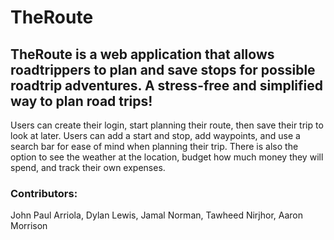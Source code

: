 # TheRoute
## TheRoute is a web application that allows roadtrippers to plan and save stops for possible roadtrip adventures. A stress-free and simplified way to plan road trips!
Users can create their login, start planning their route, then save their trip to look at later. Users can add a start and stop, add waypoints, and use a search bar for ease of mind when planning their trip. There is also the option to see the weather at the location, budget how much money they will spend, and track their own expenses.
### Contributors:
John Paul Arriola, Dylan Lewis, Jamal Norman, Tawheed Nirjhor, Aaron Morrison
